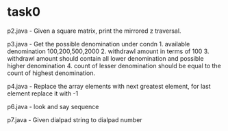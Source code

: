 # task0

p2.java - Given a square matrix, print the mirrored z traversal.

p3.java - Get the possible denomination under condn 1. available denomination 100,200,500,2000 2. withdrawl amount in terms of 100 
3. withdrawl amount should contain all lower denomination and possible higher denomination 4. count of lesser denomination should be equal to the count of highest denomination.

p4.java - Replace the array elements with next greatest element, for last element replace it with -1


p6.java - look and say sequence

p7.java - Given dialpad string to dialpad number
